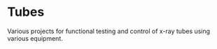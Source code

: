 # Tubes
Various projects for functional testing and control of x-ray tubes using various equipment.
